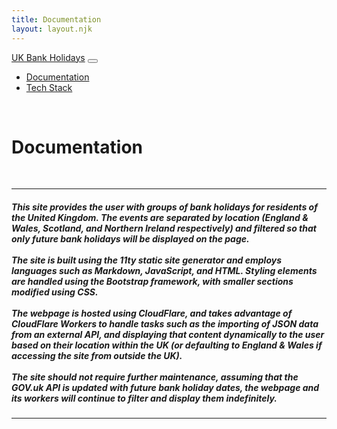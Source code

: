 ```yaml
---
title: Documentation
layout: layout.njk
---
```


<nav class="navbar navbar-expand-lg bg-body-tertiary fs-5">
  <div class="container-fluid">
    <a class="navbar-brand fs-3" href="/index.html">UK Bank Holidays</a>
    <button class="navbar-toggler" type="button" data-bs-toggle="collapse" data-bs-target="#navbarNav" aria-controls="navbarNav" aria-expanded="false" aria-label="Toggle navigation">
      <span class="navbar-toggler-icon"></span>
    </button>
    <div class="collapse navbar-collapse" id="navbarNav">
      <ul class="navbar-nav">
        <li class="nav-item">
          <a class="nav-link active" aria-current="page" href="/docs/index.html/">Documentation</a>
        </li>
        <li class="nav-item">
          <a class="nav-link" href="/techStack/index.html/">Tech Stack</a>
        </li>
      </ul>
    </div>
  </div>
</nav>
<br>

# Documentation
<br>

---

<h5>This site provides the user with groups of bank holidays for residents of the United Kingdom. The events are separated by location (England & Wales, Scotland, and Northern Ireland respectively) and filtered so that only future bank holidays will be displayed on the page. 
<br>
<br>
The site is built using the 11ty static site generator and employs languages such as Markdown, JavaScript, and HTML. Styling elements are handled using the Bootstrap framework, with smaller sections modified using CSS.  
<br>
<br>
The webpage is hosted using CloudFlare, and takes advantage of CloudFlare Workers to handle tasks such as the importing of JSON data from an external API, and displaying that content dynamically to the user based on their location within the UK (or defaulting to England & Wales if accessing the site from outside the UK). 
<br>
<br>
The site should not require further maintenance, assuming that the GOV.uk API is updated with future bank holiday dates, the webpage and its workers will continue to filter and display them indefinitely. </h5>

---

